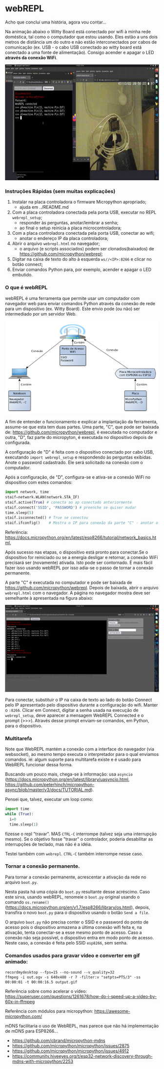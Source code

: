 # webREPL

Acho que concluí uma história, agora vou contar...

Na animação abaixo o Witty Board está conectado por wifi à minha rede doméstica, tal como o computador que estou usando. Eles estão a uns dois metros de distância um do outro e não estão interconectados por cabos de comunicação (ex. USB - o cabo USB conectado ao witty board está conectado a uma fonte de alimentação). Consigo acender e apagar o LED **através da conexão WiFi**.

![webREPL em ação](./output.gif)

### Instruções Rápidas (sem muitas explicações)

1. Instalar na placa controladora o firmware Micropython apropriado;
	- ajuda em ../README.md
2. Com a placa controladora conectada pela porta USB, executar no REPL `webrepl_setup`;
	- responder às perguntas, anotar/lembrar a senha;
	- ao final o setup reinicia a placa microcontroladora;
3. Com a placa controladora conectada pela porta USB, conectar ao wifi;
	- anotar o endereço IP da placa controladora;
4. Abrir o arquivo `webrepl.html` no navegador;
	- o arquivo (e scripts associados) podem ser clonados(baixados) de https://github.com/micropython/webrepl;
5. Digitar na caixa de texto do alto à esquerda `ws//<IP>:8266` e clicar no botão connect;
6. Enviar comandos Python para, por exemplo, acender e apagar o LED embutido.

### O que é webREPL

webREPL é uma ferramenta que permite usar um computador com navegador web para enviar comandos Python através da conexão de rede para um dispositivo (ex. Witty Board). Este envio pode (ou não) ser intermediado por um servidor Web.

![Exemplo de Rede](./Rede.png)

A fim de entender o funcionamento e explicar a implantação da ferramenta, assume-se que esta tem duas partes. Uma parte, "C", que pode ser baixada de: https://github.com/micropython/webrepl, é executada no computador e outra, "D", faz parte do micropyton, é executada no dispositivo depois de configurada.

A configuração de "D" é feita com o dispositivo conectado por cabo USB, executando `import webrepl_setup` e respondendo às perguntas exibidas. Anote o password cadastrado. Ele será solicitado na conexão com o computador.

Após a configuração, de "D", configura-se e ativa-se a conexão WiFi no dispositivo com estes comandos:

```python
import network, time
staif=network.WLAN(network.STA_IF) 
staif.active(True) # conecta ao ap conectado anteriormente
staif.connect('SSID', 'PASSWORD') # preenche se quiser mudar
time.sleep(5)
staif.isconnected() # True se conectou
staif.ifconfig()    # Mostra o IP para conexão da parte "C" - anotar o IP
```
Referência: https://docs.micropython.org/en/latest/esp8266/tutorial/network_basics.html, 

Após sucesso nas etapas, o dispositivo está pronto para conectar.Se o dispositivo for reiniciado ou se a energia desligar e retornar, a conexão WiFi precisará ser (novamente) ativada. Isto pode ser contornado. É mais fácil fazer isso usando webREPL por isso adia-se o passo de tornar a conexão permanente.

A parte "C" é executada no computador e pode ser baixada de https://github.com/micropython/webrepl. Depois de baixada, abrir o arquivo `webrepl.html` com o navegador. A página no navegador mostra deve ser semelhante à apresentada na figura abaixo:

![webREPL e boot.py](./Captura2022-07-13-22-37-39.png)
 
Para conectar, substituir o IP na caixa de texto ao lado do botão Connect pelo IP apresentado pelo dispositivo durante a configuração do wifi. Manter o `:8266`. Clicar em Connect, digitar a senha usada na execução de `webrepl_setup`, deve aparecer a mensagem WebREPL Connected e o prompt (>>>). Através desse prompt enviam-se comandos, em Python, para o dispositivo.
 
### Multitarefa

Note que WebREPL mantém a conexão com a interface do navegador (via websocket), ao mesmo tempo executa o interpretador para o qual enviamos comandos. ié: algum suporte para multitarefa existe e é usado para WebREPL funcionar dessa forma.

Buscando um pouco mais, chega-se à informação: usa `asyncio` (https://docs.micropython.org/en/latest/library/uasyncio.html, https://github.com/peterhinch/micropython-async/blob/master/v3/docs/TUTORIAL.md).

Pensei que, talvez, executar um loop como:

```python
import time
while (True):
  i=0
  time.sleep(1)

```

fizesse o repl "travar". MAS `CTRL-C` interrompe (talvez seja uma interrupção mesmo). Se o objetivo fosse "travar" o controlador, poderia desabilitar as interrupções de teclado, mas não é a idéia.

Testei também com `webrepl`. `CTRL-C` também interrompe nesse caso.


### Tornar a conexão permanente.

Para tornar a conexão permanente, acrescentar a ativação da rede no arquivo `boot.py`. 

Nesta pasta há uma cópia do `boot.py` resultante desse acréscimo. Caso este sirva, usando webREPL, renomeie o `boot.py` original usando o comando `os.rename()` (https://docs.micropython.org/en/v1.7/esp8266/library/os.html), depois, transfira o novo `boot.py` para o dispositivo usando o botão `Send a file`.

O arquivo `boot.py` não precisa conter o SSID e o password do ponto de acesso pois o dispositivo armazena a última conexão wifi feita e, na ativação, tenta conectar-se a esse mesmo ponto de acesso. Caso a conexão não seja possível, o dispositivo entra em modo ponto de acesso. Neste caso, a conexão é feita pelo SSID `esp8266`, sem senha.

### Comandos usados para gravar vídeo e converter em gif animado:

```
recordmydesktop --fps=15 --no-sound --v_quality=32
ffmpeg -i out.ogv -s 640x480 -r 7 -filter:v "setpts=PTS/3" -ss 00:00:01 -t 00:00:16.5 output.gif
```

Referência sobre como acelerar o vídeo: https://superuser.com/questions/1261678/how-do-i-speed-up-a-video-by-60x-in-ffmpeg

Referência com módulos para micropython: https://awesome-micropython.com/

mDNS facilitaria o uso de WebREPL, mas parece que não há implementação de mDNS para ESP8266...

- https://github.com/cbrand/micropython-mdns
- https://github.com/micropython/micropython/issues/2875
- https://github.com/micropython/micropython/issues/4912
- https://community.hiveeyes.org/t/esp32-network-discovery-through-mdns-with-micropython/2253

